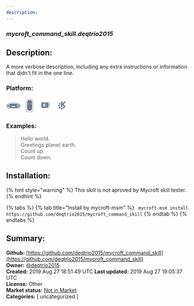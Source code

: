 ```yaml
---
description: 
---
```


### _mycroft_command_skill.deqtrio2015_  
## Description:  
A more verbose description, including any extra instructions or
information that didn't fit in the one line.  
  
### Platform:  
 ![Mark I](../.gitbook/assets/mark-1-icon.png)  ![Mark II](../.gitbook/assets/mark-2-icon.png)  ![Picroft](../.gitbook/assets/picroft-icon.png)  ![plasmoid](../.gitbook/assets/kde.png)   
### Examples:  
> Hello world.  
> Greetings planet earth.  
> Count up.  
> Count down.  
  
## Installation:  
{% hint style="warning" %}
This skill is not aproved by Mycroft skill tester.
{% endhint %}
    
{% tabs %}
{% tab title="Install by mycroft-msm" %}
``` mycroft-msm install https://github.com/deqtrio2015/mycroft_command_skill```
{% endtab %}
  {% endtabs %}
    
## Summary:  
**Github:** [https://github.com/deqtrio2015/mycroft_command_skill](https://github.com/deqtrio2015/mycroft_command_skill)  
**Owner:** [@deqtrio2015](https://github.com/deqtrio2015)  
**Created:** 2019 Aug 27 18:51:49 UTC  **Last updated:** 2019 Aug 27 19:05:37 UTC  
**License:** Other  
**Market status:** [Not in Market](https://market.mycroft.ai/skill/)  
**Categories:** [ uncategorized ]   
